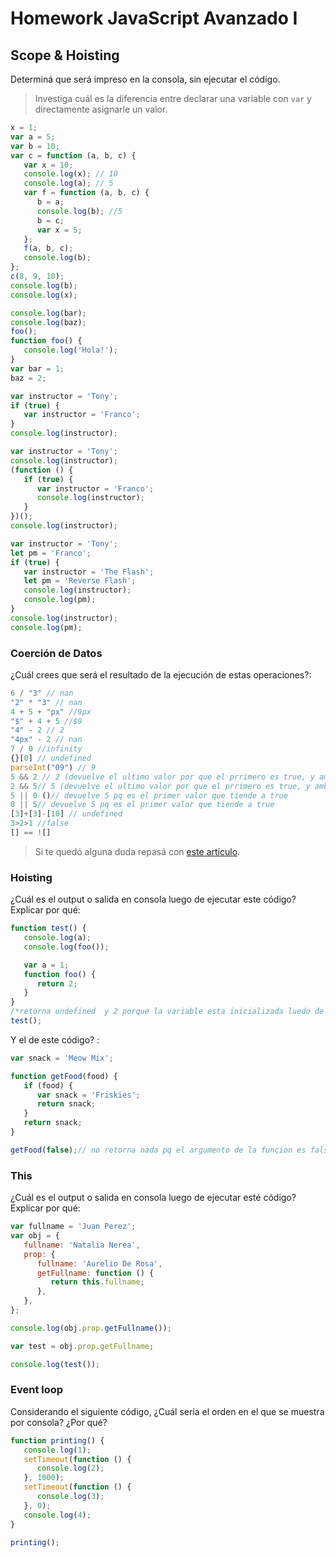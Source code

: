 # Homework JavaScript Avanzado I

## Scope & Hoisting

Determiná que será impreso en la consola, sin ejecutar el código.

> Investiga cuál es la diferencia entre declarar una variable con `var` y directamente asignarle un valor.

```javascript
x = 1;
var a = 5;
var b = 10;
var c = function (a, b, c) {
   var x = 10;
   console.log(x); // 10
   console.log(a); // 5
   var f = function (a, b, c) {
      b = a;
      console.log(b); //5
      b = c;
      var x = 5;
   };
   f(a, b, c);
   console.log(b);
};
c(8, 9, 10);
console.log(b);
console.log(x);
```

```javascript
console.log(bar);
console.log(baz);
foo();
function foo() {
   console.log('Hola!');
}
var bar = 1;
baz = 2;
```

```javascript
var instructor = 'Tony';
if (true) {
   var instructor = 'Franco';
}
console.log(instructor);
```

```javascript
var instructor = 'Tony';
console.log(instructor);
(function () {
   if (true) {
      var instructor = 'Franco';
      console.log(instructor);
   }
})();
console.log(instructor);
```

```javascript
var instructor = 'Tony';
let pm = 'Franco';
if (true) {
   var instructor = 'The Flash';
   let pm = 'Reverse Flash';
   console.log(instructor);
   console.log(pm);
}
console.log(instructor);
console.log(pm);
```

### Coerción de Datos

¿Cuál crees que será el resultado de la ejecución de estas operaciones?:

```javascript
6 / "3" // nan
"2" * "3" // nan
4 + 5 + "px" //9px
"$" + 4 + 5 //$9
"4" - 2 // 2
"4px" - 2 // nan
7 / 0 //infinity
{}[0] // undefined
parseInt("09") // 9
5 && 2 // 2 (devuelve el ultimo valor por que el prrimero es true, y ambos deben ser true)
2 && 5// 5 (devuelve el ultimo valor por que el prrimero es true, y ambos deben ser true)
5 || 0 ()// devuelve 5 pq es el primer valor que tiende a true
0 || 5// devuelve 5 pq es el primer valor que tiende a true
[3]+[3]-[10] // undefined
3>2>1 //false 
[] == ![]
```

> Si te quedó alguna duda repasá con [este artículo](http://javascript.info/tutorial/object-conversion).

### Hoisting

¿Cuál es el output o salida en consola luego de ejecutar este código? Explicar por qué:

```javascript
function test() {
   console.log(a);
   console.log(foo());

   var a = 1;
   function foo() {
      return 2;
   }
}
/*retorna undefined  y 2 porque la variable esta inicializada luedo de la ejecucion del console.log, previo a eso en la creation phase esta declarada pero su valor es undefined, caso contrario es con el console.log de la function foo(), recordemos que en la creation phase las funciones pasan completas al language environment por lo que el console.log de esa funcion simplemente esta pidiendo la ejecicion  de la misma, y como ya esta completa se ejecuta*/
test();
```

Y el de este código? :

```javascript
var snack = 'Meow Mix';

function getFood(food) {
   if (food) {
      var snack = 'Friskies';
      return snack;
   }
   return snack;
}

getFood(false);// no retorna nada pq el argumento de la funcion es false, por lo tanto el if no se ejecuta. devuelve undefined
```

### This

¿Cuál es el output o salida en consola luego de ejecutar esté código? Explicar por qué:

```javascript
var fullname = 'Juan Perez';
var obj = {
   fullname: 'Natalia Nerea',
   prop: {
      fullname: 'Aurelio De Rosa',
      getFullname: function () {
         return this.fullname;
      },
   },
};

console.log(obj.prop.getFullname());

var test = obj.prop.getFullname;

console.log(test());
```

### Event loop

Considerando el siguiente código, ¿Cuál sería el orden en el que se muestra por consola? ¿Por qué?

```javascript
function printing() {
   console.log(1);
   setTimeout(function () {
      console.log(2);
   }, 1000);
   setTimeout(function () {
      console.log(3);
   }, 0);
   console.log(4);
}

printing();
```
